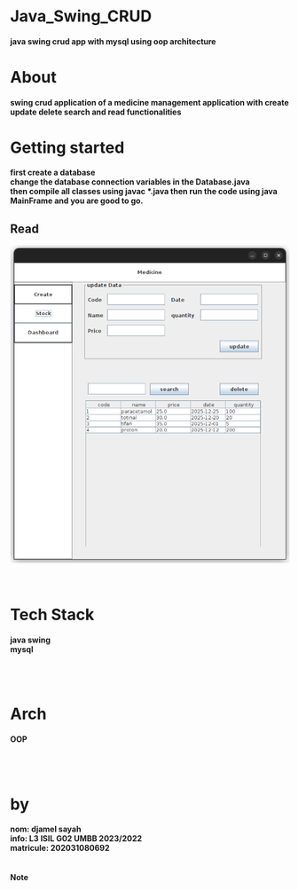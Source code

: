# Java_Swing_CRUD

<h4> java swing crud app with mysql using oop architecture </h4>



<h1> About </h1>
<h4> swing crud application of a medicine management application with create update delete search and read functionalities </h4>

<h1> Getting started </h1>
<h4> 
first create a database <br/>
change the database connection variables in the Database.java <br/>
then compile all classes using javac *.java then run the code using java MainFrame and you are good to go.
</h4>


<h2> Read </h2>
<img src="https://github.com/JamelSyh/Java_Swing_CRUD/blob/932be34095199666b74550d0deb694e77b24da2e/Screenshot%20from%202023-01-19%2022-54-23.png" />

<br/>

<br/>
<br/>

<h1> Tech Stack </h1>
<h4>
<strong> java swing </strong> <br/>
mysql
</h4>

<br/>
<br/>

<h1> Arch </h1>
<h4> OOP </h4>

<br/>
<br/>

<h1> by </h1>
<h4>
nom: djamel sayah <br/>
info: L3 ISIL G02 UMBB 2023/2022 <br/>
matricule: 202031080692
</h4>

<br/>
<strong> Note </strong> 
<br/>
